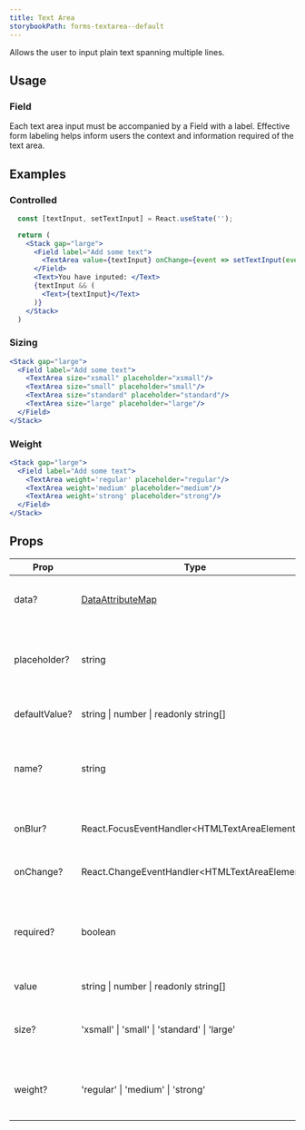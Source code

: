 ```yaml
---
title: Text Area
storybookPath: forms-textarea--default
---
```


Allows the user to input plain text spanning multiple lines.

## Usage

### Field

Each text area input must be accompanied by a Field with a label. Effective form
labeling helps inform users the context and information required of the text area.

## Examples

### Controlled

```jsx live
  const [textInput, setTextInput] = React.useState('');

  return (
    <Stack gap="large">
      <Field label="Add some text">
        <TextArea value={textInput} onChange={event => setTextInput(event.target.value)}/>
      </Field>
      <Text>You have inputed: </Text>
      {textInput && (
        <Text>{textInput}</Text>
      )}
    </Stack>
  )
```

### Sizing

```jsx live
<Stack gap="large">
  <Field label="Add some text">
    <TextArea size="xsmall" placeholder="xsmall"/>
    <TextArea size="small" placeholder="small"/>
    <TextArea size="standard" placeholder="standard"/>
    <TextArea size="large" placeholder="large"/>
  </Field>
</Stack>
```

### Weight

```jsx live
<Stack gap="large">
  <Field label="Add some text">
    <TextArea weight='regular' placeholder="regular"/>
    <TextArea weight='medium' placeholder="medium"/>
    <TextArea weight='strong' placeholder="strong"/>
  </Field>
</Stack>
```

## Props

| Prop          | Type                                         | Default | Description                                                                            |
| ------------- | -------------------------------------------- | ------- | -------------------------------------------------------------------------------------- |
| data?         | [DataAttributeMap][data-attribute-map]       |         | Sets data attributes on the component.                                                 |
| placeholder?  | string                                       |         | Placeholder text for when the input does not have an initial value.                    |
| defaultValue? | string \| number \| readonly string[]        |         | Default value of the text area.                                                           |
| name?         | string                                       |         | This attribute is used to specify the name of the control.                             |
| onBlur?       | React.FocusEventHandler<HTMLTextAreaElement\>  |         | Function for handling change events.                                                   |
| onChange?     | React.ChangeEventHandler<HTMLTextAreaElement\> |         | Function for handling blur events.                                                     |
| required?     | boolean                                      |         | Boolean that indicates a value is required in the text area. |
| value         | string \| number \| readonly string[]        |         | Value of the text area.                                                                   |
|size?|'xsmall' \| 'small' \| 'standard' \| 'large' | 'standard' | Sets the size of the text inside the text area. |
|weight?|'regular' \| 'medium' \| 'strong' | 'regular' | Sets the weight of the text inside the text area. |

[data-attribute-map]:
  https://bitbucket.org/brighte-energy/energy/src/14a694872cc43bb454981bada65f5f12b56f77c9/spark-web/packages/utils-spark/src/buildDataAttributes.ts#spark-web/packages/utils-spark/src/buildDataAttributes.ts-1
